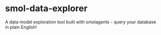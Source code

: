 # smol-data-explorer
A data model exploration tool built with smolagents - query your database in plain English!
